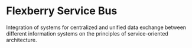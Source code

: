 # Flexberry Service Bus

Integration of systems for centralized and unified data exchange between different information systems on the principles of service-oriented architecture.
